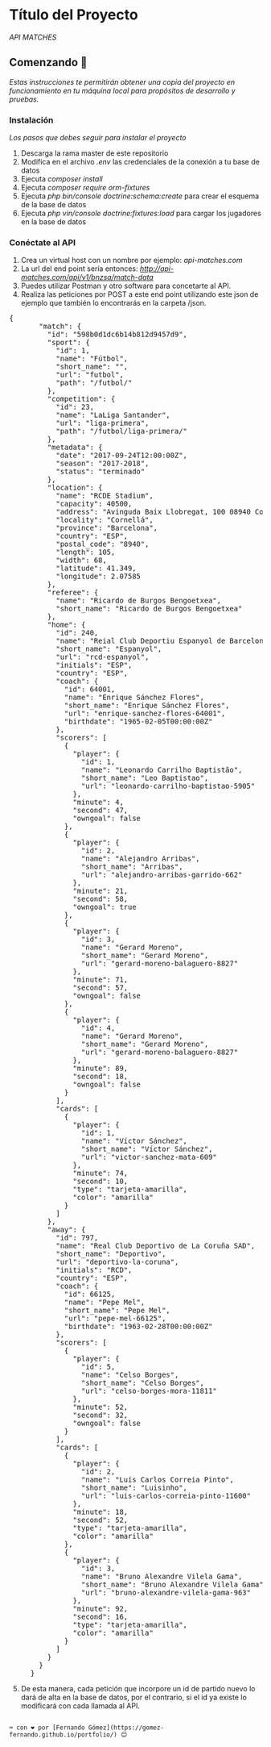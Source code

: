 # Título del Proyecto

_API MATCHES_

## Comenzando 🚀

_Estas instrucciones te permitirán obtener una copia del proyecto en funcionamiento en tu máquina local para propósitos de desarrollo y pruebas._

### Instalación

_Los pasos que debes seguir para instalar el proyecto_

1. Descarga la rama master de este repositorio
2. Modifica en el archivo _.env_ las credenciales de la conexión a tu base de datos
3. Ejecuta _composer install_
4. Ejecuta _composer require orm-fixtures_ 
5. Ejecuta _php bin/console doctrine:schema:create_ para crear el esquema de la base de datos
6. Ejecuta _php vin/console doctrine:fixtures:load_ para cargar los jugadores en la base de datos

### Conéctate al API

1. Crea un virtual host con un nombre por ejemplo: _api-matches.com_
2. La url del end point sería entonces: _http://api-matches.com/api/v1/bnzsa/match-data_
3. Puedes utilizar Postman y otro software para concetarte al API.
4. Realiza las peticiones por POST a este end point utilizando este json de ejemplo
   que también lo encontrarás en la carpeta /json.
<pre>{
       "match": {
         "id": "598b0d1dc6b14b812d9457d9",
         "sport": {
           "id": 1,
           "name": "Fútbol",
           "short_name": "",
           "url": "futbol",
           "path": "/futbol/"
         },
         "competition": {
           "id": 23,
           "name": "LaLiga Santander",
           "url": "liga-primera",
           "path": "/futbol/liga-primera/"
         },
         "metadata": {
           "date": "2017-09-24T12:00:00Z",
           "season": "2017-2018",
           "status": "terminado"
         },
         "location": {
           "name": "RCDE Stadium",
           "capacity": 40500,
           "address": "Avinguda Baix Llobregat, 100 08940 Cornellà de Llobregat (Barcelona)  ",
           "locality": "Cornellá",
           "province": "Barcelona",
           "country": "ESP",
           "postal_code": "8940",
           "length": 105,
           "width": 68,
           "latitude": 41.349,
           "longitude": 2.07585
         },
         "referee": {
           "name": "Ricardo de Burgos Bengoetxea",
           "short_name": "Ricardo de Burgos Bengoetxea"
         },
         "home": {
           "id": 240,
           "name": "Reial Club Deportiu Espanyol de Barcelona SAD",
           "short_name": "Espanyol",
           "url": "rcd-espanyol",
           "initials": "ESP",
           "country": "ESP",
           "coach": {
             "id": 64001,
             "name": "Enrique Sánchez Flores",
             "short_name": "Enrique Sánchez Flores",
             "url": "enrique-sanchez-flores-64001",
             "birthdate": "1965-02-05T00:00:00Z"
           },
           "scorers": [
             {
               "player": {
                 "id": 1,
                 "name": "Leonardo Carrilho Baptistão",
                 "short_name": "Leo Baptistao",
                 "url": "leonardo-carrilho-baptistao-5905"
               },
               "minute": 4,
               "second": 47,
               "owngoal": false
             },
             {
               "player": {
                 "id": 2,
                 "name": "Alejandro Arribas",
                 "short_name": "Arribas",
                 "url": "alejandro-arribas-garrido-662"
               },
               "minute": 21,
               "second": 58,
               "owngoal": true
             },
             {
               "player": {
                 "id": 3,
                 "name": "Gerard Moreno",
                 "short_name": "Gerard Moreno",
                 "url": "gerard-moreno-balaguero-8827"
               },
               "minute": 71,
               "second": 57,
               "owngoal": false
             },
             {
               "player": {
                 "id": 4,
                 "name": "Gerard Moreno",
                 "short_name": "Gerard Moreno",
                 "url": "gerard-moreno-balaguero-8827"
               },
               "minute": 89,
               "second": 18,
               "owngoal": false
             }
           ],
           "cards": [
             {
               "player": {
                 "id": 1,
                 "name": "Víctor Sánchez",
                 "short_name": "Víctor Sánchez",
                 "url": "victor-sanchez-mata-609"
               },
               "minute": 74,
               "second": 10,
               "type": "tarjeta-amarilla",
               "color": "amarilla"
             }
           ]
         },
         "away": {
           "id": 797,
           "name": "Real Club Deportivo de La Coruña SAD",
           "short_name": "Deportivo",
           "url": "deportivo-la-coruna",
           "initials": "RCD",
           "country": "ESP",
           "coach": {
             "id": 66125,
             "name": "Pepe Mel",
             "short_name": "Pepe Mel",
             "url": "pepe-mel-66125",
             "birthdate": "1963-02-28T00:00:00Z"
           },
           "scorers": [
             {
               "player": {
                 "id": 5,
                 "name": "Celso Borges",
                 "short_name": "Celso Borges",
                 "url": "celso-borges-mora-11811"
               },
               "minute": 52,
               "second": 32,
               "owngoal": false
             }
           ],
           "cards": [
             {
               "player": {
                 "id": 2,
                 "name": "Luís Carlos Correia Pinto",
                 "short_name": "Luisinho",
                 "url": "luis-carlos-correia-pinto-11600"
               },
               "minute": 18,
               "second": 52,
               "type": "tarjeta-amarilla",
               "color": "amarilla"
             },
             {
               "player": {
                 "id": 3,
                 "name": "Bruno Alexandre Vilela Gama",
                 "short_name": "Bruno Alexandre Vilela Gama",
                 "url": "bruno-alexandre-vilela-gama-963"
               },
               "minute": 92,
               "second": 16,
               "type": "tarjeta-amarilla",
               "color": "amarilla"
             }
           ]
         }
       }
     }
</pre>
5. De esta manera, cada petición que incorpore un id de partido nuevo lo dará de alta en la base de datos, por el contrario, si el id ya existe lo modificará con cada llamada al API.
````

⌨️ con ❤️ por [Fernando Gómez](https://gomez-fernando.github.io/portfolio/) 😊
